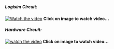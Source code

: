 ##### **Logisim Circuit:**

[![Watch the video](https://github.com/Abhishekkk18/S2-T18-Mini-Project/blob/Smart-Home-Automation/Snapshots/S2-T18-Logisim.png)](https://github.com/Abhishekkk18/S2-T18-Mini-Project/blob/Smart-Home-Automation/Videos/Logisim_Circuit_Video.mp4)
**Click on image to watch video...**

##### **Hardware Circuit:**

[![watch the video](https://github.com/Abhishekkk18/S2-T18-Mini-Project/blob/Smart-Home-Automation/Snapshots/Smart%20Home%20Automation.png)](https://github.com/Abhishekkk18/S2-T18-Mini-Project/blob/Smart-Home-Automation/Videos/Hardware_Circuit_video.mp4)
**Click on image to watch video...**
